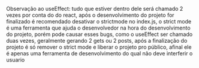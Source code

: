 Observação ao useEffect: tudo que estiver dentro dele será chamado 2 vezes por conta do <StrictMode> do react, após o desenvolvimento do projeto for finalizado é recomendado desativar o strictmode no index.js, o strict mode é uma ferramenta que ajuda o desenvolvedor na hora do desenvolvimento do projeto, porém pode causar esses bugs, como o useEffect ser chamado duas vezes, geralmente gerando 2 gets ou 2 posts, após a finalização do projeto é só remover o strict mode e liberar o projeto pro público, afinal ele é apenas uma ferramenta de desenvolvimento do qual não deve interferir o usuario
